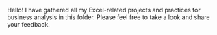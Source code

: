 Hello! I have gathered all my Excel-related projects and practices for business analysis in this folder. 
Please feel free to take a look and share your feedback.
